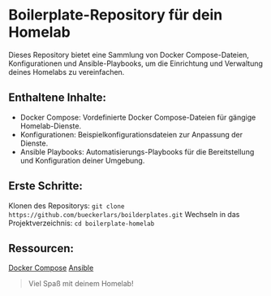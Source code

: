 # Boilerplate-Repository für dein Homelab

Dieses Repository bietet eine Sammlung von Docker Compose-Dateien, Konfigurationen und Ansible-Playbooks, um die Einrichtung und Verwaltung deines Homelabs zu vereinfachen.

## Enthaltene Inhalte:
- Docker Compose: Vordefinierte Docker Compose-Dateien für gängige Homelab-Dienste.
- Konfigurationen: Beispielkonfigurationsdateien zur Anpassung der Dienste.
- Ansible Playbooks: Automatisierungs-Playbooks für die Bereitstellung und Konfiguration deiner Umgebung.

## Erste Schritte:

Klonen des Repositorys: `git clone https://github.com/bueckerlars/boilderplates.git`
Wechseln in das Projektverzeichnis: `cd boilerplate-homelab`

## Ressourcen:

[Docker Compose](https://docs.docker.com/compose/)
[Ansible](https://www.redhat.com/en/technologies/management/ansible)

> Viel Spaß mit deinem Homelab!


